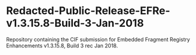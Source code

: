 # Redacted-Public-Release-EFRe-v1.3.15.8-Build-3-Jan-2018
Repository containing the CIF submission for Embedded Fragment Registry Enhancements v1.3.15.8, Build 3 rec Jan 2018.
